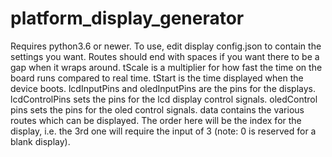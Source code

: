 # platform_display_generator
Requires python3.6 or newer. 
To use, edit display config.json to contain the settings you want. Routes should end with spaces if you want there to be a gap when it wraps around. 
tScale is a multiplier for how fast the time on the board runs compared to real time.
tStart is the time displayed when the device boots.
lcdInputPins and oledInputPins are the pins for the displays.
lcdControlPins sets the pins for the lcd display control signals.
oledControl pins sets the pins for the oled control signals.
data contains the various routes which can be displayed. The order here will be the index for the display, i.e. the 3rd one will require the input of 3 (note: 0 is reserved for a blank display). 